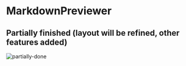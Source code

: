 # MarkdownPreviewer
## Partially finished (layout will be refined, other features added)
![partially-done](https://user-images.githubusercontent.com/25971591/127790308-b1fdfe24-d631-47d8-b4a2-93b83ae8281b.PNG)

